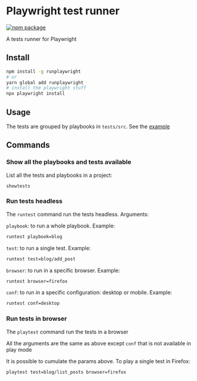 # Playwright test runner

[![npm package](https://img.shields.io/npm/v/runplaywright)](https://www.npmjs.com/package/runplaywright)

A tests runner for Playwright

## Install

```bash
npm install -g runplaywright
# or
yarn global add runplaywright
# install the playwright stuff
npx playwright install
```

## Usage

The tests are grouped by playbooks in `tests/src`. See the [example](tests)

## Commands

### Show all the playbooks and tests available

List all the tests and playbooks in a project:

```bash
showtests
```

### Run tests headless

The `runtest` command run the tests headless. Arguments:

`playbook`: to run a whole playbook. Example:

```bash
runtest playbook=blog
```

`test`: to run a single test. Example:

```bash
runtest test=blog/add_post
```

`browser`: to run in a specific browser. Example:

```bash
runtest browser=firefox
```

`conf`: to run in a specific configuration: desktop or mobile. Example:

```bash
runtest conf=desktop
```

### Run tests in browser

The `playtest` command run the tests in a browser

All the arguments are the same as above except `conf` that is not
available in play mode

It is possible to cumulate the params above. To play a single test in Firefox:

```bash
playtest test=blog/list_posts browser=firefox
```
